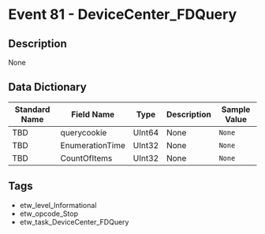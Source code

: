 # Event 81 - DeviceCenter_FDQuery

## Description
None

## Data Dictionary
|Standard Name|Field Name|Type|Description|Sample Value|
|---|---|---|---|---|
|TBD|querycookie|UInt64|None|`None`|
|TBD|EnumerationTime|UInt32|None|`None`|
|TBD|CountOfItems|UInt32|None|`None`|

## Tags
* etw_level_Informational
* etw_opcode_Stop
* etw_task_DeviceCenter_FDQuery